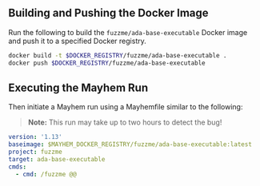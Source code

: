 ## Building and Pushing the Docker Image

Run the following to build the `fuzzme/ada-base-executable` Docker image and push it to a specified Docker registry.

```sh
docker build -t $DOCKER_REGISTRY/fuzzme/ada-base-executable .
docker push $DOCKER_REGISTRY/fuzzme/ada-base-executable
```

## Executing the Mayhem Run

Then initiate a Mayhem run using a Mayhemfile similar to the following:

> **Note:** This run may take up to two hours to detect the bug!

```yaml
version: '1.13'
baseimage: $MAYHEM_DOCKER_REGISTRY/fuzzme/ada-base-executable:latest
project: fuzzme
target: ada-base-executable
cmds:
  - cmd: /fuzzme @@
```
